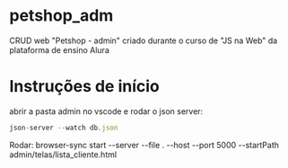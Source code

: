 # petshop_adm

CRUD web "Petshop - admin" criado durante o curso de "JS na Web" da plataforma de ensino Alura



# Instruções de início

abrir a pasta admin no vscode e 
rodar o json server: 
```js
json-server --watch db.json
```

Rodar: browser-sync start --server --file . --host --port 5000 --startPath admin/telas/lista_cliente.html
